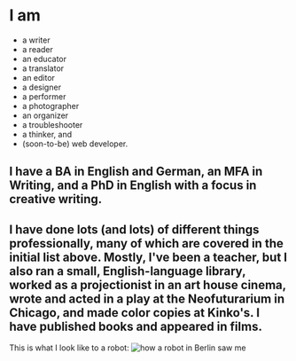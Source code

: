 # I am 
- a writer
- a reader
- an educator
- a translator
- an editor
- a designer
- a performer
- a photographer
- an organizer
- a troubleshooter
- a thinker, and 
- (soon-to-be) web developer. 

## I have a BA in English and German, an MFA in Writing, and a PhD in English with a focus in creative writing.

## I have done lots (and lots) of different things professionally, many of which are covered in the initial list above. Mostly, I've been a teacher, but I also ran a small, English-language library, worked as a projectionist in an art house cinema, wrote and acted in a play at the Neofuturarium in Chicago, and made color copies at Kinko's. I have published books and appeared in films.

This is what I look like to a robot:
![how a robot in Berlin saw me](https://shawnhuelle.files.wordpress.com/2023/07/robotportrait3.jpg?w=784)

